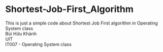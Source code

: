 # Shortest-Job-First_Algorithm
This is just a simple code about Shortest Job First algorithm in Operating System class    
Bùi Hữu Khánh  
UIT  
IT007 - Operating System class


